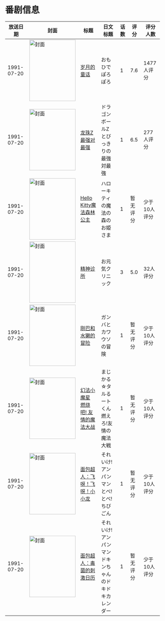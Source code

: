 # 番剧信息

|放送日期|封面|标题|日文标题|话数|评分|评分人数|
|---|---|---|---|---|---|---|
|1991-07-20|<img src="https://lain.bgm.tv/pic/cover/c/10/a7/512_u055w.jpg" alt="封面" style="width:150px;height:200px;object-fit:cover;">|[岁月的童话](https://bangumi.tv/subject/512)|おもひでぽろぽろ|1|7.6|1477人评分|
|1991-07-20|<img src="https://lain.bgm.tv/pic/cover/c/d2/40/44943_gLMKG.jpg" alt="封面" style="width:150px;height:200px;object-fit:cover;">|[龙珠Z 最强对最强](https://bangumi.tv/subject/44943)|ドラゴンボールZ  とびっきりの最強対最強|1|6.5|277人评分|
|1991-07-20|<img src="https://lain.bgm.tv/pic/cover/c/85/b7/89696_cWmcW.jpg" alt="封面" style="width:150px;height:200px;object-fit:cover;">|[Hello Kitty魔法森林公主](https://bangumi.tv/subject/89696)|ハローキティの魔法の森のお姫さま|1|暂无评分|少于10人评分|
|1991-07-20|<img src="https://bangumi.tv/img/no_icon_subject.png" alt="封面" style="width:150px;height:200px;object-fit:cover;">|[精神诊所](https://bangumi.tv/subject/109612)|お元気クリニック|3|5.0|32人评分|
|1991-07-20|<img src="https://lain.bgm.tv/pic/cover/c/9f/2e/139360_IWx9i.jpg" alt="封面" style="width:150px;height:200px;object-fit:cover;">|[刚巴和水獭的冒险](https://bangumi.tv/subject/139360)|ガンバとカワウソの冒険|1|暂无评分|少于10人评分|
|1991-07-20|<img src="https://lain.bgm.tv/pic/cover/c/05/f8/416533_UOoHD.jpg" alt="封面" style="width:150px;height:200px;object-fit:cover;">|[幻法小魔星 燃烧吧! 友情的魔法大战](https://bangumi.tv/subject/416533)|まじかる☆タルるートくん 燃えろ!友情の魔法大戦|1|暂无评分|少于10人评分|
|1991-07-20|<img src="https://lain.bgm.tv/pic/cover/c/3e/7d/418856_QbNpH.jpg" alt="封面" style="width:150px;height:200px;object-fit:cover;">|[面包超人：飞呀！飞呀！小小龙](https://bangumi.tv/subject/418856)|それいけ!アンパンマン とべ! とべ! ちびごん|1|暂无评分|少于10人评分|
|1991-07-20|<img src="https://lain.bgm.tv/pic/cover/c/8a/70/418857_s8Ux8.jpg" alt="封面" style="width:150px;height:200px;object-fit:cover;">|[面包超人：毒菌的刺激日历](https://bangumi.tv/subject/418857)|それいけ!アンパンマン ドキンちゃんのドキドキカレンダー|1|暂无评分|少于10人评分|
